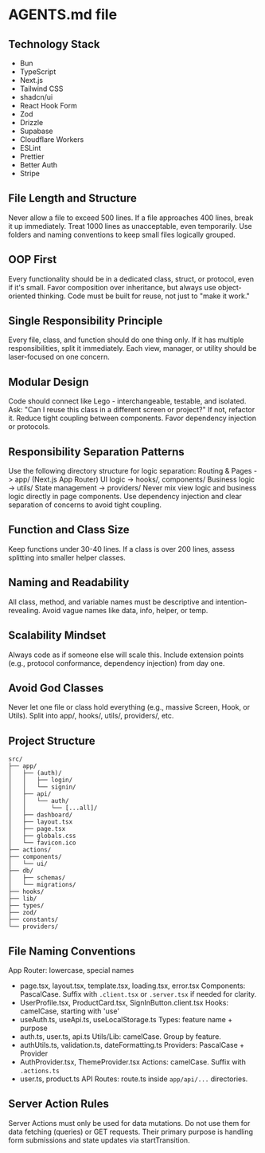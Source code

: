 # AGENTS.md file

## Technology Stack

- Bun
- TypeScript
- Next.js
- Tailwind CSS
- shadcn/ui
- React Hook Form
- Zod
- Drizzle
- Supabase
- Cloudflare Workers
- ESLint
- Prettier
- Better Auth
- Stripe

## File Length and Structure

Never allow a file to exceed 500 lines.
If a file approaches 400 lines, break it up immediately.
Treat 1000 lines as unacceptable, even temporarily.
Use folders and naming conventions to keep small files logically grouped.

## OOP First

Every functionality should be in a dedicated class, struct, or protocol, even if it's small.
Favor composition over inheritance, but always use object-oriented thinking.
Code must be built for reuse, not just to "make it work."

## Single Responsibility Principle

Every file, class, and function should do one thing only.
If it has multiple responsibilities, split it immediately.
Each view, manager, or utility should be laser-focused on one concern.

## Modular Design

Code should connect like Lego - interchangeable, testable, and isolated.
Ask: "Can I reuse this class in a different screen or project?" If not, refactor it.
Reduce tight coupling between components. Favor dependency injection or protocols.

## Responsibility Separation Patterns

Use the following directory structure for logic separation:
Routing & Pages -> app/ (Next.js App Router)
UI logic -> hooks/, components/
Business logic -> utils/
State management -> providers/
Never mix view logic and business logic directly in page components.
Use dependency injection and clear separation of concerns to avoid tight coupling.

## Function and Class Size

Keep functions under 30-40 lines.
If a class is over 200 lines, assess splitting into smaller helper classes.

## Naming and Readability

All class, method, and variable names must be descriptive and intention-revealing.
Avoid vague names like data, info, helper, or temp.

## Scalability Mindset

Always code as if someone else will scale this.
Include extension points (e.g., protocol conformance, dependency injection) from day one.

## Avoid God Classes

Never let one file or class hold everything (e.g., massive Screen, Hook, or Utils).
Split into app/, hooks/, utils/, providers/, etc.

## Project Structure

```
src/
├── app/
│   ├── (auth)/
│   │   ├── login/
│   │   └── signin/
│   ├── api/
│   │   └── auth/
│   │       └── [...all]/
│   ├── dashboard/
│   ├── layout.tsx
│   ├── page.tsx
│   ├── globals.css
│   └── favicon.ico
├── actions/
├── components/
│   └── ui/
├── db/
│   ├── schemas/
│   └── migrations/
├── hooks/
├── lib/
├── types/
├── zod/
├── constants/
└── providers/
```

## File Naming Conventions

App Router: lowercase, special names

- page.tsx, layout.tsx, template.tsx, loading.tsx, error.tsx
  Components: PascalCase. Suffix with `.client.tsx` or `.server.tsx` if needed for clarity.
- UserProfile.tsx, ProductCard.tsx, SignInButton.client.tsx
  Hooks: camelCase, starting with 'use'
- useAuth.ts, useApi.ts, useLocalStorage.ts
  Types: feature name + purpose
- auth.ts, user.ts, api.ts
  Utils/Lib: camelCase. Group by feature.
- authUtils.ts, validation.ts, dateFormatting.ts
  Providers: PascalCase + Provider
- AuthProvider.tsx, ThemeProvider.tsx
  Actions: camelCase. Suffix with `.actions.ts`
- user.ts, product.ts
  API Routes: route.ts inside `app/api/...` directories.

## Server Action Rules

Server Actions must only be used for data mutations.
Do not use them for data fetching (queries) or GET requests.
Their primary purpose is handling form submissions and state updates via startTransition.
